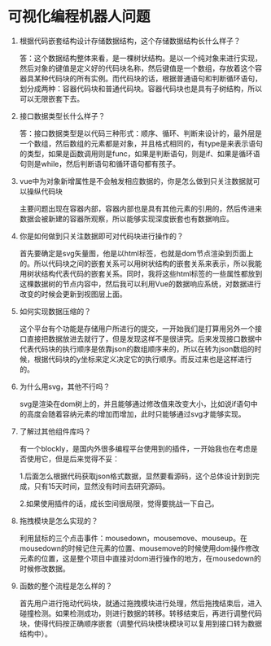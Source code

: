 # 可视化编程机器人问题

1. 根据代码嵌套结构设计存储数据结构，这个存储数据结构长什么样子？

   答：这个数据结构整体来看，是一棵树状结构。是以一个纯对象来进行实现，然后对象的键值是定义好的代码块名称，然后键值是一个数组，存放着这个容器具某种代码块的所有实例。而代码块的话，根据普通语句和判断循环语句，划分成两种：容器代码块和普通代码块。容器代码块也是具有子树结构，所以可以无限嵌套下去。

2. 接口数据类型长什么样子？

   答：接口数据类型是以代码三种形式：顺序、循环、判断来设计的，最外层是一个数组，然后数组的元素都是对象，并且格式相同的，有type是来表示语句的类型，如果是函数调用则是func，如果是判断语句，则是if、如果是循环语句则是while，然后判断语句和循环语句都有孩子。

3. vue中为对象新增属性是不会触发相应数据的，你是怎么做到只关注数据就可以操纵代码块

   主要问题出现在容器内部，容器内部也是具有其他元素的引用的，然后传进来数据会被新建的容器所观察，所以能够实现深度嵌套也有数据响应。

4. 你是如何做到只关注数据即可对代码块进行操作的？

   首先要确定是svg矢量图，他是以html标签，也就是dom节点渲染到页面上的。所以代码块之间的嵌套关系可以用树状结构的嵌套关系来表示，所以我能用树状结构代表代码的嵌套关系。同时，我将这些html标签的一些属性都放到这棵数据树的节点内容中，然后我可以利用Vue的数据响应系统，对数据进行改变的时候会更新到视图层上面。

5. 如何实现数据压缩的？

   这个平台有个功能是存储用户所进行的提交，一开始我们是打算用另外一个接口直接把数据放进去就行了，但是发现这样不是很讲究。后来发现接口数据中代表代码块的执行顺序是依靠json的数组顺序来的，所以在转为json数组的时候，根据代码块的y坐标来定义决定它的执行顺序。而反过来也是这样进行的。

6. 为什么用svg，其他不行吗？

   svg是渲染在dom树上的，并且能够通过修改值来改变大小，比如说if语句中的高度会随着容纳元素的增加而增加，此时只能够通过svg才能够实现。

7. 了解过其他组件库吗？

   有一个blockly，是国内外很多编程平台使用到的插件，一开始我也在考虑是否使用它，但是后来觉得不妥：

   1.后面怎么根据代码获取json格式数据，显然要看源码，这个总体设计到到完成，只有15天时间，显然没有时间去研究源码。

   2.如果使用插件的话，成长空间很局限，觉得要挑战一下自己。

8. 拖拽模块是怎么实现的？

   利用鼠标的三个点击事件：mousedown，mousemove、mouseup。在mousedown的时候记住元素的位置、mousemove的时候使用dom操作修改元素的位置，这是整个项目中直接对dom进行操作的地方，在mousedown的时候修改数据。

9. 函数的整个流程是怎么样的？

   首先用户进行拖动代码块，就通过拖拽模块进行处理，然后拖拽结束后，进入碰撞检测。如果检测成功，则进行数据的转移。转移结束后，再进行调整代码块，使得代码按正确顺序嵌套（调整代码块模块模块可以复用到接口转为数据结构中）。
